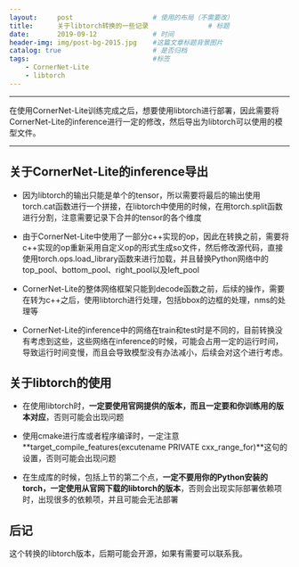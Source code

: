 ```yaml
---
layout:     post   				    # 使用的布局（不需要改）
title:      关于libtorch转换的一些记录 				# 标题 
date:       2019-09-12 				# 时间
header-img: img/post-bg-2015.jpg 	#这篇文章标题背景图片
catalog: true 						# 是否归档
tags:								#标签
    - CornerNet-Lite
    - libtorch
---
```


---

在使用CornerNet-Lite训练完成之后，想要使用libtorch进行部署，因此需要将CornerNet-Lite的inference进行一定的修改，然后导出为libtorch可以使用的模型文件。

---

## 关于CornerNet-Lite的inference导出

- 因为libtorch的输出只能是单个的tensor，所以需要将最后的输出使用torch.cat函数进行一个拼接，在libtorch中使用的时候，在用torch.split函数进行分割，注意需要记录下合并的tensor的各个维度

- 由于CornerNet-Lite中使用了一部分c++实现的op，因此在转换之前，需要将c++实现的op重新采用自定义op的形式生成so文件，然后修改源代码，直接使用torch.ops.load_library函数来进行加载，并且替换Python网络中的top_pool、bottom_pool、right_pool以及left_pool

- CornerNet-Lite的整体网络框架只能到decode函数之前，后续的操作，需要在转为c++之后，使用libtorch进行处理，包括bbox的边框的处理，nms的处理等

- CornerNet-Lite的inference中的网络在train和test时是不同的，目前转换没有考虑到这些，这些网络在inference的时候，可能会占用一定的运行时间，导致运行时间变慢，而且会导致模型没有办法减小，后续会对这个进行考虑。

## 关于libtorch的使用

- 在使用libtorch时，**一定要使用官网提供的版本，而且一定要和你训练用的版本对应**，否则可能会出现问题

- 使用cmake进行库或者程序编译时，一定注意**target_compile_features(excutename PRIVATE cxx_range_for)**这句的设置，否则可能会出现问题

- 在生成库的时候，包括上节的第二个点，**一定不要用你的Python安装的torch，一定使用从官网下载的libtorch的版本**，否则会出现实际部署依赖项时，出现很多的依赖项，并且可能会无法部署

## 后记

这个转换的libtorch版本，后期可能会开源，如果有需要可以联系我。

